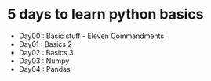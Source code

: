 # 5 days to learn python basics

- Day00 : Basic stuff - Eleven Commandments
- Day01 : Basics 2
- Day02 : Basics 3
- Day03 : Numpy
- Day04 : Pandas
